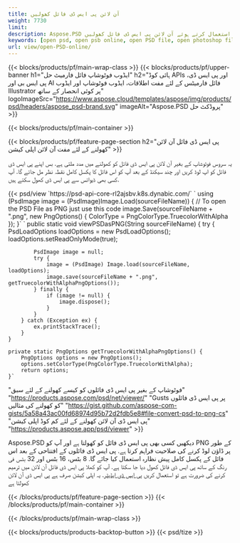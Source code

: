 ```yaml
---
title: آن لائن پی ایس ڈی فائل کھولیں
weight: 7730
limit: 
description: Aspose.PSD کا استعمال کرتے ہوئے آن لائن پی ایس ڈی فائل کھولیں
keywords: [open psd, open psb online, open PSD file, open photoshop file, preview psd]
url: view/open-PSD-online/
---
```


{{< blocks/products/pf/main-wrap-class >}}
{{< blocks/products/pf/upper-banner h1="ایڈوب فوٹوشاپ فائل فارمیٹ حل" h2="ہائی کوڈ APIs اور پی ایس ڈی، پی ایس بی اور AI فائل فارمیٹس کے لئے مفت اطلاقات، ایڈوب فوٹوشاپ اور ایڈوب Illustrator پر کوئی انحصار کے ساتھ" logoImageSrc="https://www.aspose.cloud/templates/aspose/img/products/psd/headers/aspose_psd-brand.svg" imageAlt="Aspose.PSD پروڈکٹ حل" >}}

{{< blocks/products/pf/main-container >}}

{{< blocks/products/pf/feature-page-section h2="پی ایس ڈی فائل آن لائن کھولنے کے لئے مفت آن لائن اپلی کیشن" >}}
<p>یہ سروس فوٹوشاپ کے بغیر آن لائن پی ایس ڈی فائل کو کھولنے میں مدد ملتی ہے. بس اپنے پی ایس ڈی فائل کو اپ لوڈ کریں اور چند سیکنڈ کے بعد آپ کو اس فائل کا پکسل کامل نقطہ نظر مل جائے گا. آپ کسی بھی ڈیوائس سے پی ایس ڈی کھول سکتے ہیں.</p>
{{< psd/view `https://psd-api-core-rl2ajsbv.k8s.dynabic.com/` 
`    using (PsdImage image = (PsdImage)Image.Load(sourceFileName))
    {
	    // To open the PSD File as PNG just use this code
        image.Save(sourceFileName + ".png",  new PngOptions() {  ColorType = PngColorType.TruecolorWithAlpha });
    }` 	`    public static void viewPSDasPNG(String sourceFileName) {
        try {
            PsdLoadOptions loadOptions = new PsdLoadOptions();
            loadOptions.setReadOnlyMode(true);
            
            PsdImage image = null;
            try {
                image = (PsdImage) Image.load(sourceFileName, loadOptions);
                image.save(sourceFileName + ".png", getTruecolorWithAlphaPngOptions());
            } finally {
                if (image != null) {
                    image.dispose();
                }
            }
        } catch (Exception ex) {
            ex.printStackTrace();
        }
    }
    
    private static PngOptions getTruecolorWithAlphaPngOptions() {
        PngOptions options = new PngOptions();
        options.setColorType(PngColorType.TruecolorWithAlpha);
        return options;
    }` 
"فوٹوشاپ کے بغیر پی ایس ڈی فائلوں کو کیسے کھولنے کے لئے سبق" "https://products.aspose.com/psd/net/viewer/" 
"Gusts پر پی ایس ڈی فائلوں کو کھولنے کی مثالیں" "https://gist.github.com/aspose-com-gists/5a58a43ac00fd68974d95b72d2fdb5e8#file-convert-psd-to-png-cs" 
"پی ایس ڈی آن لائن کھولنے کے لئے کم کوڈ اپلی کیشن" "https://products.aspose.app/psd/viewer" >}}
<p>Aspose.PSD دیکھیں کسی بھی پی ایس ڈی فائل کو کھولتا ہے اور آپ کو PNG کے طور پر ڈاؤن لوڈ کرنے کی صلاحیت فراہم کرتا ہے. پی ایس ڈی فائلوں کے افتتاحی کے بعد اس فائل کے پکسل کامل پیش نظارہ استعمال کیا جائے گا. 8 بٹس، 16 بٹس اور 32 بٹس فی رنگ کے ساتھ پی ایس ڈی فائل کھول دیا جا سکتا ہے. آپ کو کھلا پی ایس ڈی فائل آن لائن میں ترمیم کرنے کی ضرورت ہے تو استعمال کریں <a href="https://products.aspose.app/psd/editor">پی ایس ڈی ایڈیٹر</a>. یہ اپلی کیشن صرف ہے پی ایس ڈی آن لائن کھولتا ہے</p>
{{< /blocks/products/pf/feature-page-section >}}
{{< /blocks/products/pf/main-container >}}


{{< /blocks/products/pf/main-wrap-class >}}

{{< blocks/products/products-backtop-button >}}
{{< psd/tize >}}
